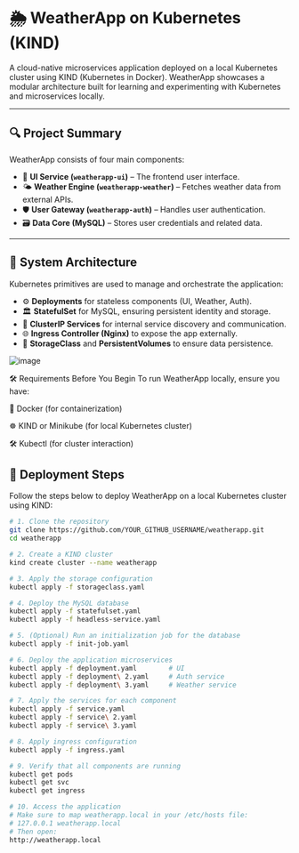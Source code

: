 # 🌦️ WeatherApp on Kubernetes (KIND)

A cloud-native microservices application deployed on a local Kubernetes cluster using KIND (Kubernetes in Docker). WeatherApp showcases a modular architecture built for learning and experimenting with Kubernetes and microservices locally.

---

## 🔍 Project Summary

WeatherApp consists of four main components:

- 🎨 **UI Service (`weatherapp-ui`)** – The frontend user interface.
- 🌤️ **Weather Engine (`weatherapp-weather`)** – Fetches weather data from external APIs.
- 🛡️ **User Gateway (`weatherapp-auth`)** – Handles user authentication.
- 🗃️ **Data Core (MySQL)** – Stores user credentials and related data.

---

## 🧩 System Architecture

Kubernetes primitives are used to manage and orchestrate the application:

- ⚙️ **Deployments** for stateless components (UI, Weather, Auth).
- 🏛️ **StatefulSet** for MySQL, ensuring persistent identity and storage.
- 🔌 **ClusterIP Services** for internal service discovery and communication.
- 🌐 **Ingress Controller (Nginx)** to expose the app externally.
- 💽 **StorageClass** and **PersistentVolumes** to ensure data persistence.

![image](https://github.com/user-attachments/assets/863250b2-2684-4667-89d5-f3677ae0fd54)


🛠️ Requirements Before You Begin
To run WeatherApp locally, ensure you have:

🐋 Docker (for containerization)

☸️ KIND or Minikube (for local Kubernetes cluster)

🛠️ Kubectl (for cluster interaction)


## 🚀 Deployment Steps

Follow the steps below to deploy WeatherApp on a local Kubernetes cluster using KIND:

```bash
# 1. Clone the repository
git clone https://github.com/YOUR_GITHUB_USERNAME/weatherapp.git
cd weatherapp

# 2. Create a KIND cluster
kind create cluster --name weatherapp

# 3. Apply the storage configuration
kubectl apply -f storageclass.yaml

# 4. Deploy the MySQL database
kubectl apply -f statefulset.yaml
kubectl apply -f headless-service.yaml

# 5. (Optional) Run an initialization job for the database
kubectl apply -f init-job.yaml

# 6. Deploy the application microservices
kubectl apply -f deployment.yaml        # UI
kubectl apply -f deployment\ 2.yaml     # Auth service
kubectl apply -f deployment\ 3.yaml     # Weather service

# 7. Apply the services for each component
kubectl apply -f service.yaml
kubectl apply -f service\ 2.yaml
kubectl apply -f service\ 3.yaml

# 8. Apply ingress configuration
kubectl apply -f ingress.yaml

# 9. Verify that all components are running
kubectl get pods
kubectl get svc
kubectl get ingress

# 10. Access the application
# Make sure to map weatherapp.local in your /etc/hosts file:
# 127.0.0.1 weatherapp.local
# Then open:
http://weatherapp.local


